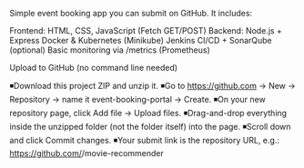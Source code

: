 Simple event booking app you can submit on GitHub.
It includes:

Frontend: HTML, CSS, JavaScript (Fetch GET/POST)
Backend: Node.js + Express
Docker & Kubernetes (Minikube)
Jenkins CI/CD + SonarQube (optional)
Basic monitoring via /metrics (Prometheus)


Upload to GitHub (no command line needed)

◾Download this project ZIP and unzip it.
◾Go to https://github.com → New → Repository
  → name it event-booking-portal → Create.
◾On your new repository page, 
  click Add file → Upload files.
◾Drag-and-drop everything inside the unzipped folder 
  (not the folder itself) into the page.
◾Scroll down and click Commit changes.
◾Your submit link is the repository URL, 
 e.g.: https://github.com/<your-username>/movie-recommender

